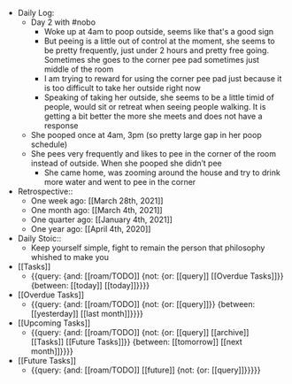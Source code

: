 - Daily Log:
    - Day 2 with #nobo
        - Woke up at 4am to poop outside, seems like that's a good sign
        - But peeing is a little out of control at the moment, she seems to be pretty frequently, just under 2 hours and pretty free going. Sometimes she goes to the corner pee pad sometimes just middle of the room
        - I am trying to reward for using the corner pee pad just because it is too difficult to take her outside right now
        - Speaking of taking her outside, she seems to be a little timid of people, would sit or retreat when seeing people walking. It is getting a bit better the more she meets and does not have a response
    - She pooped once at 4am, 3pm (so pretty large gap in her poop schedule)
    - She pees very frequently and likes to pee in the corner of the room instead of outside. When she pooped she didn’t pee
        - She came home, was zooming around the house and try to drink more water and went to pee in the corner
- Retrospective::
    - One week ago: [[March 28th, 2021]]
    - One month ago: [[March 4th, 2021]]
    - One quarter ago: [[January 4th, 2021]]
    - One year ago: [[April 4th, 2020]]
- Daily Stoic::
    - Keep yourself simple, fight to remain the person that philosophy whished to make you
- [[Tasks]]
    - {{query: {and: [[roam/TODO]] {not: {or: [[query]] [[Overdue Tasks]]}} {between: [[today]] [[today]]}}}}
- [[Overdue Tasks]]
    - {{query: {and: [[roam/TODO]] {not: {or: [[query]]}} {between: [[yesterday]] [[last month]]}}}}
- [[Upcoming Tasks]]
    - {{query: {and: [[roam/TODO]] {not: {or: [[query]] [[archive]] [[Tasks]] [[Future Tasks]]}} {between: [[tomorrow]] [[next month]]}}}}
- [[Future Tasks]]
    - {{query: {and: [[roam/TODO]] [[future]] {not: {or: [[query]]}}}}}
